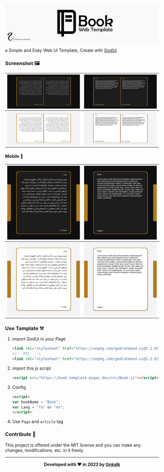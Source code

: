 ![Banner](./banner.png)

a Simple and Esey Web Ui Template, Create with [GodUi](https://github.com/GodratmandProject/GodUi)

### Screenshot 🖼

|![Screenshot](./ScreenShots/1.png)|![Screenshot](./ScreenShots/2.png)|
|---|---|
|![Screenshot](./ScreenShots/3.png)|![Screenshot](./ScreenShots/4.png)|

#### Mobile 📱

|![Screenshot](./ScreenShots/5.png)|![Screenshot](./ScreenShots/6.png)|
|---|---|
|![Screenshot](./ScreenShots/7.png)|![Screenshot](./ScreenShots/8.png)|

### Use Tamplate ⚒

1. import GodUi in your Page
    ```html
    <link rel="stylesheet" href="https://unpkg.com/godratmand-ui@1.2.0/build/GodUi.min.css">
    <!-- RTL  -->
    <link rel="stylesheet" href="https://unpkg.com/godratmand-ui@1.2.0/build/GodUi.rtl.min.css">
    ```
2. import this js script
    ```html
    <script src="https://book-template.pages.dev/src/Book.js"></script>
    ```
3. Config
    ```html
    <script>
    var bookName = "Book";
    var Lang = "fa" or "en";
    </script>
    ```
4. Use `Page` and `article` tag

### Contribute 🤝

This project is offered under the MIT license and you can make any changes, modifications, etc. in it freely.

---

<div align="center">

**Developed with ❤️ in 2022 by [Gnkalk](https://github.com/Gnkalk)**

</div>
